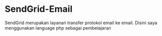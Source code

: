 # SendGrid-Email
SendGrid merupakan layanan transfer protokol email ke email. Disini saya menggunakan language php sebagai pembelajaran

